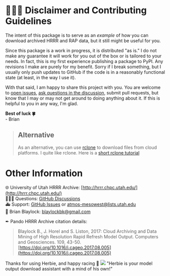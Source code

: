 # 👨🏻‍🏭 Disclaimer and Contributing Guidelines

The intent of this package is to serve as an _example_ of how you can download archived HRRR and RAP data, but it still might be useful for you. 

Since this package is a work in progress, it is distributed "as is." I do not make any guarantee it will work for you out of the box or is tailored to your needs. In fact, this is my first experience publishing a package to PyPI. Any revisions I make are purely for my benefit. Sorry if I break something, but I usually only push updates to GitHub if the code is in a reasonably functional state (at least, in the way I use it).

With that said, I am happy to share this project with you. You are welcome to [open issues](https://github.com/blaylockbk/Herbie/issues), [ask questions in the discussion](https://github.com/blaylockbk/Herbie/discussions), submit pull requests, but know that I may or may not get around to doing anything about it. If this is helpful to you in any way, I'm glad.

**Best of luck 🍀**  
\- Brian

> ## Alternative  
> As an alternative, you can use [rclone](https://rclone.org/) to download files from cloud platforms. I quite like rclone. Here is a [short rclone tutorial](https://github.com/blaylockbk/pyBKB_v3/blob/master/rclone_howto.md)


# Other Information
🌐 University of Utah HRRR Archive: [http://hrrr.chpc.utah.edu/](http://hrrr.chpc.utah.edu/)  
🙋🏻‍♂️ Questions: [GitHub Discussions](https://github.com/blaylockbk/Herbie/discussions)  
🚑 Support: [GitHub Issues](https://github.com/blaylockbk/Herbie/issues) or atmos-mesowest@lists.utah.edu  
📧 Brian Blaylock: blaylockbk@gmail.com

✒ Pando HRRR Archive citation details:
> Blaylock B., J. Horel and S. Liston, 2017: Cloud Archiving and Data Mining of High Resolution Rapid Refresh Model Output. Computers and Geosciences. 109, 43-50. [https://doi.org/10.1016/j.cageo.2017.08.005](https://doi.org/10.1016/j.cageo.2017.08.005)

Thanks for using Herbie, and happy racing 🏁
![](https://raw.githubusercontent.com/blaylockbk/Herbie/master/images/herbie.jpg)
"Herbie is your model output download assistant with a mind of his own!"